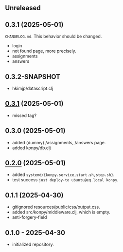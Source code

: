## Unreleased

## 0.3.1 (2025-05-01)
  `CHANGELOG.md`. This behavior should be changed.
- login
- not found page, more precisely.
- assignments
- answers

## 0.3.2-SNAPSHOT

- hkimjp/datascript.clj

## [0.3.1] (2025-05-01)

- missed tag?

## 0.3.0 (2025-05-01)

- added (dummy) /assignments, /answers page.
- added konpy/db.clj

## [0.2.0] (2025-05-01)

- added `systemd/{konpy.service,start.sh,stop.sh}`.
- test success `just deploy-to ubuntu@eq.local konpy`.

## 0.1.1 (2025-04-30)

- gitignored resources/public/css/output.css.
- added src/konpy/middleware.clj, which is empty.
- anti-forgery-field

## 0.1.0 - 2025-04-30

- initialized repository.

[0.3.1]: https://github.com/hkimjp/konpy/compare/0.2.0...0.3.1
[0.2.0]: https://github.com/hkimjp/konpy/compare/0.1.0...0.2.0
